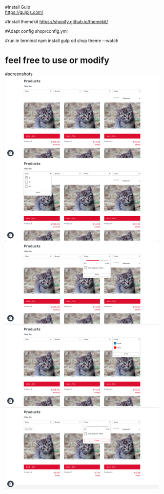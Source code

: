 #Install Gulp\
https://gulpjs.com/

#Install themekit
https://shopify.github.io/themekit/

#Adapt config 
shop/config.yml

#run in terminal
npm install
gulp
cd shop
theme --watch

# feel free to use or modify

#screenshots
![Alt text](screenshots/1.png?raw=true "Screenshot 1")
![Alt text](screenshots/2.png?raw=true "Screenshot 2")
![Alt text](screenshots/3.png?raw=true "Screenshot 3")
![Alt text](screenshots/4.png?raw=true "Screenshot 4")
![Alt text](screenshots/5.png?raw=true "Screenshot 5")
